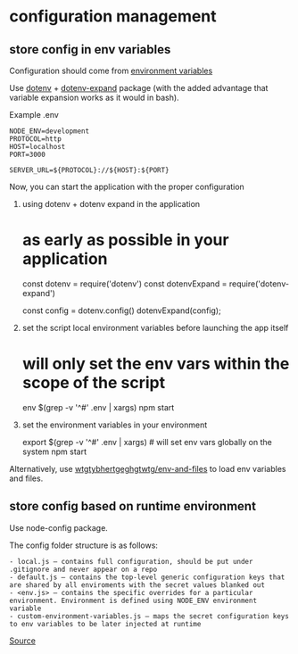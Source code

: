 # configuration management

## store config in env variables

Configuration should come from [environment variables](https://12factor.net/config)

Use [dotenv](https://github.com/motdotla/dotenv) + [dotenv-expand](https://github.com/motdotla/dotenv-expand) package (with the added advantage that variable expansion works as it would in bash).

Example .env

```
NODE_ENV=development
PROTOCOL=http
HOST=localhost
PORT=3000

SERVER_URL=${PROTOCOL}://${HOST}:${PORT}

```

Now, you can start the application with the proper configuration

1) using dotenv + dotenv expand in the application

    # as early as possible in your application

    const dotenv = require('dotenv')
    const dotenvExpand = require('dotenv-expand')

    const config = dotenv.config()
    dotenvExpand(config);

2) set the script local environment variables before launching the app itself

    # will only set the env vars within the scope of the script
    env $(grep -v '^#' .env | xargs) npm start


3) set the environment variables in your environment

    export $(grep -v '^#' .env | xargs)  # will set env vars globally on the system
    npm start


Alternatively, use [wtgtybhertgeghgtwtg/env-and-files](https://github.com/wtgtybhertgeghgtwtg/env-and-files) to load env variables and files.

## store config based on runtime environment

Use node-config package.

The config folder structure is as follows:

    - local.js — contains full configuration, should be put under .gitignore and never appear on a repo
    - default.js — contains the top-level generic configuration keys that are shared by all enviroments with the secret values blanked out
    - <env.js> — contains the specific overrides for a particular environment. Environment is defined using NODE_ENV environment variable
    - custom-environment-variables.js — maps the secret configuration keys to env variables to be later injected at runtime

[Source](https://itnext.io/node-js-configuration-and-secrets-management-acd84375ca7)